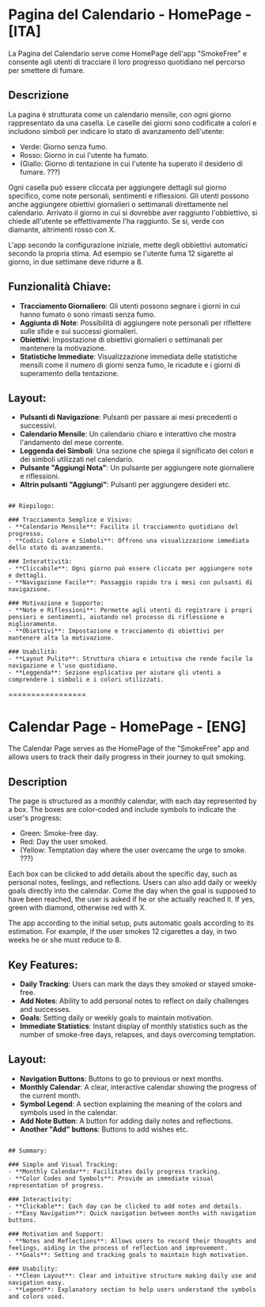 # Pagina del Calendario - HomePage - [ITA]

La Pagina del Calendario serve come HomePage dell'app "SmokeFree" e consente agli utenti di tracciare il loro progresso quotidiano nel percorso per smettere di fumare.


## Descrizione

La pagina è strutturata come un calendario mensile, con ogni giorno rappresentato da una casella. Le caselle dei giorni sono codificate a colori e includono simboli per indicare lo stato di avanzamento dell'utente:

- Verde: Giorno senza fumo.
- Rosso: Giorno in cui l'utente ha fumato.
- (Giallo: Giorno di tentazione in cui l'utente ha superato il desiderio di fumare. ???)

Ogni casella può essere cliccata per aggiungere dettagli sul giorno specifico, come note personali, sentimenti e riflessioni. Gli utenti possono anche aggiungere obiettivi giornalieri o settimanali direttamente nel calendario. Arrivato il giorno in cui si dovrebbe aver raggiunto l'obbiettivo, si chiede all'utente se effettivamente l'ha raggiunto. Se si, verde con diamante, altrimenti rosso con X.

L'app secondo la configurazione iniziale, mette degli obbiettivi automatici secondo la propria stima. Ad esempio se l'utente fuma 12 sigarette al giorno, in due settimane deve ridurre a 8.


## Funzionalità Chiave:

- **Tracciamento Giornaliero**: Gli utenti possono segnare i giorni in cui hanno fumato o sono rimasti senza fumo.
- **Aggiunta di Note**: Possibilità di aggiungere note personali per riflettere sulle sfide e sui successi giornalieri.
- **Obiettivi**: Impostazione di obiettivi giornalieri o settimanali per mantenere la motivazione.
- **Statistiche Immediate**: Visualizzazione immediata delle statistiche mensili come il numero di giorni senza fumo, le ricadute e i giorni di superamento della tentazione.

## Layout:

- **Pulsanti di Navigazione**: Pulsanti per passare ai mesi precedenti o successivi.
- **Calendario Mensile**: Un calendario chiaro e interattivo che mostra l'andamento del mese corrente.
- **Leggenda dei Simboli**: Una sezione che spiega il significato dei colori e dei simboli utilizzati nel calendario.
- **Pulsante "Aggiungi Nota"**: Un pulsante per aggiungere note giornaliere e riflessioni.
- **Altrin pulsanti "Aggiungi"**: Pulsanti per aggiungere desideri etc.

~~~~~~~~~~~~~~~~~~~~~

## Riepilogo:

### Tracciamento Semplice e Visivo:
- **Calendario Mensile**: Facilita il tracciamento quotidiano del progresso.
- **Codici Colore e Simboli**: Offrono una visualizzazione immediata dello stato di avanzamento.

### Interattività:
- **Cliccabile**: Ogni giorno può essere cliccato per aggiungere note e dettagli.
- **Navigazione Facile**: Passaggio rapido tra i mesi con pulsanti di navigazione.

### Motivazione e Supporto:
- **Note e Riflessioni**: Permette agli utenti di registrare i propri pensieri e sentimenti, aiutando nel processo di riflessione e miglioramento.
- **Obiettivi**: Impostazione e tracciamento di obiettivi per mantenere alta la motivazione.

### Usabilità:
- **Layout Pulito**: Struttura chiara e intuitiva che rende facile la navigazione e l'uso quotidiano.
- **Leggenda**: Sezione esplicativa per aiutare gli utenti a comprendere i simboli e i colori utilizzati.

~~~~~~~~~~~~~~~~~~~~~

=================

# Calendar Page - HomePage - [ENG]

The Calendar Page serves as the HomePage of the "SmokeFree" app and allows users to track their daily progress in their journey to quit smoking.

## Description

The page is structured as a monthly calendar, with each day represented by a box. The boxes are color-coded and include symbols to indicate the user's progress:

- Green: Smoke-free day.
- Red: Day the user smoked.
- (Yellow: Temptation day where the user overcame the urge to smoke. ???)

Each box can be clicked to add details about the specific day, such as personal notes, feelings, and reflections. Users can also add daily or weekly goals directly into the calendar. Come the day when the goal is supposed to have been reached, the user is asked if he or she actually reached it. If yes, green with diamond, otherwise red with X.

The app according to the initial setup, puts automatic goals according to its estimation. For example, if the user smokes 12 cigarettes a day, in two weeks he or she must reduce to 8.

## Key Features:

- **Daily Tracking**: Users can mark the days they smoked or stayed smoke-free.
- **Add Notes**: Ability to add personal notes to reflect on daily challenges and successes.
- **Goals**: Setting daily or weekly goals to maintain motivation.
- **Immediate Statistics**: Instant display of monthly statistics such as the number of smoke-free days, relapses, and days overcoming temptation.

## Layout:

- **Navigation Buttons**: Buttons to go to previous or next months.
- **Monthly Calendar**: A clear, interactive calendar showing the progress of the current month.
- **Symbol Legend**: A section explaining the meaning of the colors and symbols used in the calendar.
- **Add Note Button**: A button for adding daily notes and reflections.
- **Another "Add" buttons**: Buttons to add wishes etc.

~~~~~~~~~~~~~~~~~~~~~

## Summary:

### Simple and Visual Tracking:
- **Monthly Calendar**: Facilitates daily progress tracking.
- **Color Codes and Symbols**: Provide an immediate visual representation of progress.

### Interactivity:
- **Clickable**: Each day can be clicked to add notes and details.
- **Easy Navigation**: Quick navigation between months with navigation buttons.

### Motivation and Support:
- **Notes and Reflections**: Allows users to record their thoughts and feelings, aiding in the process of reflection and improvement.
- **Goals**: Setting and tracking goals to maintain high motivation.

### Usability:
- **Clean Layout**: Clear and intuitive structure making daily use and navigation easy.
- **Legend**: Explanatory section to help users understand the symbols and colors used.

~~~~~~~~~~~~~~~~~~~~~
